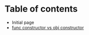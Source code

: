 # Table of contents

* Initial page
* [func constructor vs obj constructor](func-constructor-vs-obj-constructor.md)


